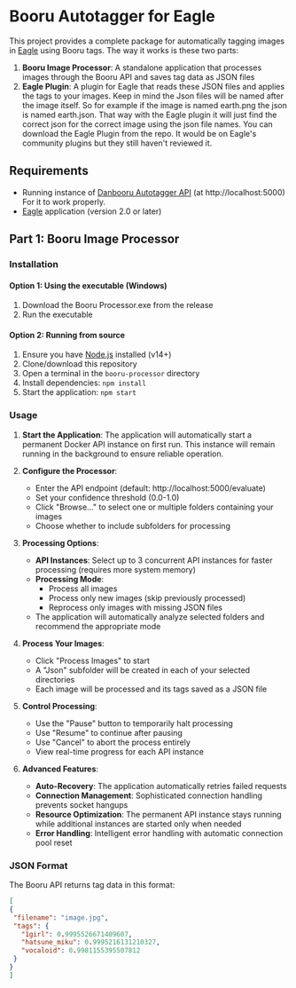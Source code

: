 # Booru Autotagger for Eagle

This project provides a complete package for automatically tagging images in [Eagle](https://eagle.cool/) using Booru tags. The way it works is these two parts:

1. **Booru Image Processor**: A standalone application that processes images through the Booru API and saves tag data as JSON files
2. **Eagle Plugin**: A plugin for Eagle that reads these JSON files and applies the tags to your images. Keep in mind the Json files will be named after the image itself. So for example
if the image is named earth.png the json is named earth.json. That way with the Eagle plugin it will just find the correct json for the correct image using the json file names. You can download the
Eagle Plugin from the repo. It would be on Eagle's community plugins but they still haven't reviewed it.

## Requirements

- Running instance of [Danbooru Autotagger API](https://github.com/danbooru/autotagger) (at http://localhost:5000) For it to work properly.
- [Eagle](https://eagle.cool/) application (version 2.0 or later)

## Part 1: Booru Image Processor

### Installation

#### Option 1: Using the executable (Windows)
1. Download the Booru Processor.exe from the release
2. Run the executable

#### Option 2: Running from source
1. Ensure you have [Node.js](https://nodejs.org/) installed (v14+)
2. Clone/download this repository
3. Open a terminal in the `booru-processor` directory
4. Install dependencies: `npm install`
5. Start the application: `npm start`

### Usage

1. **Start the Application**: The application will automatically start a permanent Docker API instance on first run. This instance will remain running in the background to ensure reliable operation.

2. **Configure the Processor**:
   - Enter the API endpoint (default: http://localhost:5000/evaluate)
   - Set your confidence threshold (0.0-1.0)
   - Click "Browse…" to select one or multiple folders containing your images
   - Choose whether to include subfolders for processing

3. **Processing Options**:
   - **API Instances**: Select up to 3 concurrent API instances for faster processing (requires more system memory)
   - **Processing Mode**:
     - Process all images
     - Process only new images (skip previously processed)
     - Reprocess only images with missing JSON files
   - The application will automatically analyze selected folders and recommend the appropriate mode

4. **Process Your Images**:
   - Click "Process Images" to start
   - A "Json" subfolder will be created in each of your selected directories
   - Each image will be processed and its tags saved as a JSON file

5. **Control Processing**:
   - Use the "Pause" button to temporarily halt processing
   - Use "Resume" to continue after pausing
   - Use "Cancel" to abort the process entirely
   - View real-time progress for each API instance

6. **Advanced Features**:
   - **Auto-Recovery**: The application automatically retries failed requests
   - **Connection Management**: Sophisticated connection handling prevents socket hangups
   - **Resource Optimization**: The permanent API instance stays running while additional instances are started only when needed
   - **Error Handling**: Intelligent error handling with automatic connection pool reset

### JSON Format

The Booru API returns tag data in this format:

```json
[
{
 "filename": "image.jpg",
 "tags": {
   "1girl": 0.9995526671409607,
   "hatsune_miku": 0.9995216131210327,
   "vocaloid": 0.9981155395507812
 }
}
]
